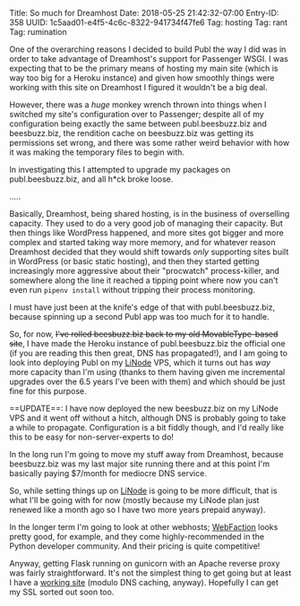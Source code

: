Title: So much for Dreamhost
Date: 2018-05-25 21:42:32-07:00
Entry-ID: 358
UUID: 1c5aad01-e4f5-4c6c-8322-941734f47fe6
Tag: hosting
Tag: rant
Tag: rumination

One of the overarching reasons I decided to build Publ the way I did was in order to take advantage of Dreamhost's support for Passenger WSGI. I was expecting that to be the primary means of hosting my main site (which is way too big for a Heroku instance) and given how smoothly things were working with this site on Dreamhost I figured it wouldn't be a big deal.

However, there was a *huge* monkey wrench thrown into things when I switched my site's configuration over to Passenger; despite all of my configuration being exactly the same between publ.beesbuzz.biz and beesbuzz.biz, the rendition cache on beesbuzz.biz was getting its permissions set wrong, and there was some rather weird behavior with how it was making the temporary files to begin with.

In investigating this I attempted to upgrade my packages on publ.beesbuzz.biz, and all h\*ck broke loose.

.....

Basically, Dreamhost, being shared hosting, is in the business of overselling capacity. They used to do a very good job of managing their capacity. But then things like WordPress happened, and more sites got bigger and more complex and started taking way more memory, and for whatever reason Dreamhost decided that they would shift towards *only* supporting sites built in WordPress (or basic static hosting), and then they started getting increasingly more aggressive about their "procwatch" process-killer, and somewhere along the line it reached a tipping point where now you can't even run `pipenv install` without tripping their process monitoring.

I must have just been at the knife's edge of that with publ.beesbuzz.biz, because spinning up a second Publ app was too much for it to handle.

So, for now, ~~I've rolled beesbuzz.biz back to my old MovableType-based site~~, I have made the Heroku instance of publ.beesbuzz.biz the official one (if you are reading this then great, DNS has propagated!), and I am going to look into deploying Publ on my [LiNode](https://www.linode.com/?r=3387618616c77ee52a3a617c0218697a9c36bc9b) VPS, which it turns out has *way* more capacity than I'm using (thanks to them having given me incremental upgrades over the 6.5 years I've been with them) and which should be just fine for this purpose.

==UPDATE==: I have now deployed the new beesbuzz.biz on my LiNode VPS and it went off without a hitch, although DNS is probably going to take a while to propagate. Configuration is a bit fiddly though, and I'd really like this to be easy for non-server-experts to do!

In the long run I'm going to move my stuff away from Dreamhost, because beesbuzz.biz was my last major site running there and at this point I'm basically paying $7/month for mediocre DNS service.

So, while setting things up on [LiNode](https://www.linode.com/?r=3387618616c77ee52a3a617c0218697a9c36bc9b) is going to be more difficult, that is what I'll be going with for now (mostly because my LiNode plan just renewed like a month ago so I have two more years prepaid anyway).

In the longer term I'm going to look at other webhosts; [WebFaction](https://www.webfaction.com) looks pretty good, for example, and they come highly-recommended in the Python developer community. And their pricing is quite competitive!

Anyway, getting Flask running on gunicorn with an Apache reverse proxy was fairly straightforward. It's not the simplest thing to get going but at least I have a [working site](http://beesbuzz.biz) (modulo DNS caching, anyway). Hopefully I can get my SSL sorted out soon too.
